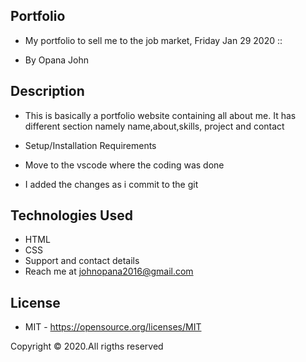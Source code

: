 ## Portfolio

- My portfolio to sell me to the job market, Friday Jan 29 2020 ::

- By Opana John

## Description

- This is basically a portfolio website containing all about me. It has different section namely name,about,skills, project and contact

- Setup/Installation Requirements
- Move to the vscode where the coding was done
- I added the changes as i commit to the git

## Technologies Used
- HTML
- CSS
- Support and contact details
- Reach me at johnopana2016@gmail.com

## License
- MIT - https://opensource.org/licenses/MIT

Copyright © 2020.All rigths reserved

